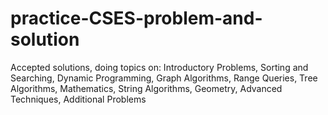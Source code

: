 # practice-CSES-problem-and-solution
Accepted solutions, doing topics on: Introductory Problems, Sorting and Searching, Dynamic Programming, Graph Algorithms, Range Queries, Tree Algorithms, Mathematics, String Algorithms, Geometry, Advanced Techniques, Additional Problems
